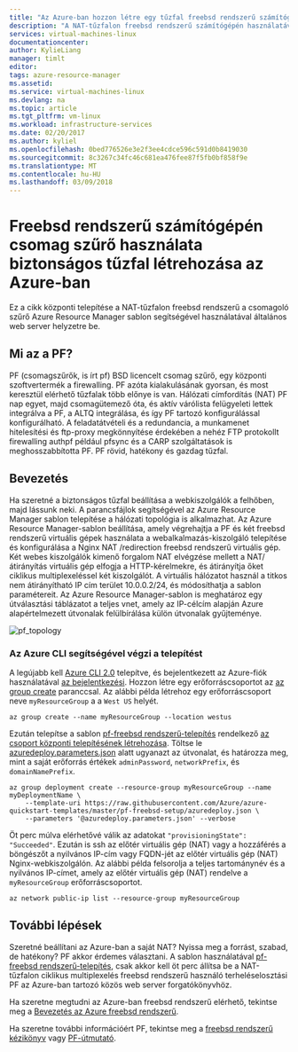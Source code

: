 ```yaml
---
title: "Az Azure-ban hozzon létre egy tűzfal freebsd rendszerű számítógépén csomag szűrő használatával |} Microsoft Docs"
description: "A NAT-tűzfalon freebsd rendszerű számítógépén használatával telepítése PF az Azure-ban."
services: virtual-machines-linux
documentationcenter: 
author: KylieLiang
manager: timlt
editor: 
tags: azure-resource-manager
ms.assetid: 
ms.service: virtual-machines-linux
ms.devlang: na
ms.topic: article
ms.tgt_pltfrm: vm-linux
ms.workload: infrastructure-services
ms.date: 02/20/2017
ms.author: kyliel
ms.openlocfilehash: 0bed776526e3e2f3ee4cdce596c591d0b8419030
ms.sourcegitcommit: 8c3267c34fc46c681ea476fee87f5fb0bf858f9e
ms.translationtype: MT
ms.contentlocale: hu-HU
ms.lasthandoff: 03/09/2018
---
```

# <a name="how-to-use-freebsds-packet-filter-to-create-a-secure-firewall-in-azure"></a>Freebsd rendszerű számítógépén csomag szűrő használata biztonságos tűzfal létrehozása az Azure-ban
Ez a cikk központi telepítése a NAT-tűzfalon freebsd rendszerű a csomagoló szűrő Azure Resource Manager sablon segítségével használatával általános web server helyzetre be.

## <a name="what-is-pf"></a>Mi az a PF?
PF (csomagszűrők, is írt pf) BSD licencelt csomag szűrő, egy központi szoftvertermék a firewalling. PF azóta kialakulásának gyorsan, és most keresztül elérhető tűzfalak több előnye is van. Hálózati címfordítás (NAT) PF nap egyet, majd csomagütemező óta, és aktív várólista felügyeleti lettek integrálva a PF, a ALTQ integrálása, és így PF tartozó konfigurálással konfigurálható. A feladatátvételi és a redundancia, a munkamenet hitelesítési és ftp-proxy megkönnyítése érdekében a nehéz FTP protokollt firewalling authpf például pfsync és a CARP szolgáltatások is meghosszabbította PF. PF rövid, hatékony és gazdag tűzfal. 

## <a name="get-started"></a>Bevezetés
Ha szeretné a biztonságos tűzfal beállítása a webkiszolgálók a felhőben, majd lássunk neki. A parancsfájlok segítségével az Azure Resource Manager sablon telepítése a hálózati topológia is alkalmazhat.
Az Azure Resource Manager-sablon beállítása, amely végrehajtja a PF és két freebsd rendszerű virtuális gépek használata a webalkalmazás-kiszolgáló telepítése és konfigurálása a Nginx NAT /redirection freebsd rendszerű virtuális gép. Két webes kiszolgálók kimenő forgalom NAT elvégzése mellett a NAT/átirányítás virtuális gép elfogja a HTTP-kérelmekre, és átirányítja őket ciklikus multiplexeléssel két kiszolgálót. A virtuális hálózatot használ a titkos nem átirányítható IP cím terület 10.0.0.2/24, és módosíthatja a sablon paramétereit. Az Azure Resource Manager-sablon is meghatároz egy útválasztási táblázatot a teljes vnet, amely az IP-célcím alapján Azure alapértelmezett útvonalak felülbírálása külön útvonalak gyűjteménye. 

![pf_topology](./media/freebsd-pf-nat/pf_topology.jpg)
    
### <a name="deploy-through-azure-cli"></a>Az Azure CLI segítségével végzi a telepítést
A legújabb kell [Azure CLI 2.0](/cli/azure/install-az-cli2) telepítve, és bejelentkezett az Azure-fiók használatával [az bejelentkezési](/cli/azure/reference-index#az_login). Hozzon létre egy erőforráscsoportot az [az group create](/cli/azure/group#az_group_create) paranccsal. Az alábbi példa létrehoz egy erőforráscsoport neve `myResourceGroup` a a `West US` helyét.

```azurecli
az group create --name myResourceGroup --location westus
```

Ezután telepítse a sablon [pf-freebsd rendszerű-telepítés](https://github.com/Azure/azure-quickstart-templates/tree/master/pf-freebsd-setup) rendelkező [az csoport központi telepítésének létrehozása](/cli/azure/group/deployment#az_group_deployment_create). Töltse le [azuredeploy.parameters.json](https://github.com/Azure/azure-quickstart-templates/blob/master/pf-freebsd-setup/azuredeploy.parameters.json) alatt ugyanazt az útvonalat, és határozza meg, mint a saját erőforrás értékek `adminPassword`, `networkPrefix`, és `domainNamePrefix`. 

```azurecli
az group deployment create --resource-group myResourceGroup --name myDeploymentName \
    --template-uri https://raw.githubusercontent.com/Azure/azure-quickstart-templates/master/pf-freebsd-setup/azuredeploy.json \
    --parameters '@azuredeploy.parameters.json' --verbose
```

Öt perc múlva elérhetővé válik az adatokat `"provisioningState": "Succeeded"`. Ezután is ssh az előtér virtuális gép (NAT) vagy a hozzáférés a böngészőt a nyilvános IP-cím vagy FQDN-jét az előtér virtuális gép (NAT) Nginx-webkiszolgálón. Az alábbi példa felsorolja a teljes tartománynév és a nyilvános IP-címet, amely az előtér virtuális gép (NAT) rendelve a `myResourceGroup` erőforráscsoportot. 

```azurecli
az network public-ip list --resource-group myResourceGroup
```
    
## <a name="next-steps"></a>További lépések
Szeretné beállítani az Azure-ban a saját NAT? Nyissa meg a forrást, szabad, de hatékony? PF akkor érdemes választani. A sablon használatával [pf-freebsd rendszerű-telepítés](https://github.com/Azure/azure-quickstart-templates/tree/master/pf-freebsd-setup), csak akkor kell öt perc állítsa be a NAT-tűzfalon ciklikus multiplexelés freebsd rendszerű használó terheléselosztási PF az Azure-ban tartozó közös web server forgatókönyvhöz. 

Ha szeretne megtudni az Azure-ban freebsd rendszerű elérhető, tekintse meg a [Bevezetés az Azure freebsd rendszerű](freebsd-intro-on-azure.md).

Ha szeretne további információért PF, tekintse meg a [freebsd rendszerű kézikönyv](https://www.freebsd.org/doc/handbook/firewalls-pf.html) vagy [PF-útmutató](https://www.freebsd.org/doc/handbook/firewalls-pf.html).
